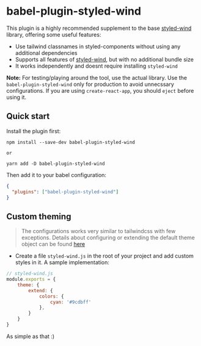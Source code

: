 # babel-plugin-styled-wind

This plugin is a highly recommended supplement to the base [styled-wind](https://styled-wind.netlify.app/) library, offering some useful features:

- Use tailwind classnames in styled-components without using any additional dependencies
- Supports all features of [styled-wind](https://github.com/product-ride/styled-wind), but with no additional bundle size
- It works independently and doesnt require installing `styled-wind`

**Note:** For testing/playing around the tool, use the actual library. Use the `babel-plugin-styled-wind` only for production to avoid unnecssary configurations. If you are using `create-react-app`, you should `eject` before using it. 



## Quick start

Install the plugin first:

```
npm install --save-dev babel-plugin-styled-wind

or 

yarn add -D babel-plugin-styled-wind
```

Then add it to your babel configuration:

```JSON
{
  "plugins": ["babel-plugin-styled-wind"]
}
```

## Custom theming

> The configurations works very similar to tailwindcss with few exceptions. Details about configuring or extending the default theme object can be found [here](https://tailwindcss.com/docs/configuration)

* Create a file `styled-wind.js` in the root of your project and add custom styles in it. A sample implementation: 

```js
// styled-wind.js
module.exports = {
    theme: {
        extend: {
            colors: {
                cyan: '#9cdbff'
            },
        }
    }
}
```

As simple as that :)

